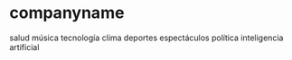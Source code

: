 # companyname
salud  música   tecnología  clima  deportes  espectáculos   política  inteligencia artificial
